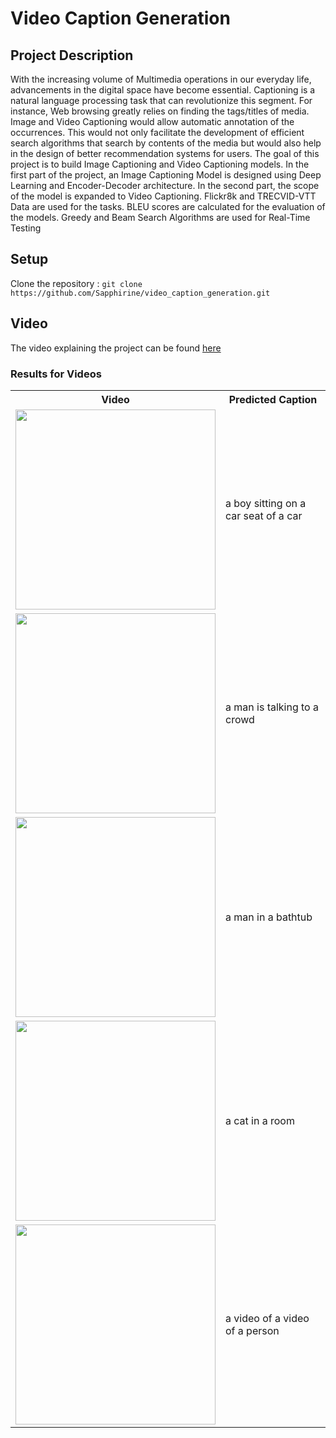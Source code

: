 # Video Caption Generation

## Project Description

With the increasing volume of Multimedia operations in our everyday life, advancements in the
digital space have become essential. Captioning is
a natural language processing task that can revolutionize this segment. For instance, Web browsing
greatly relies on finding the tags/titles of media.
Image and Video Captioning would allow automatic annotation of the occurrences. This would
not only facilitate the development of efficient
search algorithms that search by contents of the
media but would also help in the design of better recommendation systems for users. The goal
of this project is to build Image Captioning and
Video Captioning models. In the first part of the
project, an Image Captioning Model is designed
using Deep Learning and Encoder-Decoder architecture. In the second part, the scope of the
model is expanded to Video Captioning. Flickr8k
and TRECVID-VTT Data are used for the tasks.
BLEU scores are calculated for the evaluation of
the models. Greedy and Beam Search Algorithms
are used for Real-Time Testing

<h2 id="Setup">Setup</h2>
Clone the repository : <code>git clone https://github.com/Sapphirine/video_caption_generation.git</code>

<h2 id="Video">Video</h2>

The video explaining the project can be found  <a href="https://www.youtube.com/watch?v=rJquNZ1nzvY">here</a>

<h3 id="Results">Results for Videos</h3>
<table>
 <tr>
  <th>Video</th>
 <th>Predicted Caption</th>
 </tr>
<tr>
 <td><img src="outputs/a boy sitting on a car seat of a car .gif" width="320px"/></td>
 <td>a boy sitting on a car seat of a car </td>
<tr>
 <td><img src="outputs/a man is talking to a crowd .gif" width="320px"/></td>
 <td>a man is talking to a crowd </td>
 </tr>
 <tr>
 <td><img src="outputs/a man in a bathtub.gif" width="320px"/></td>
 <td>a man in a bathtub </td>
 </tr>
 <tr>
 <td><img src="outputs/a cat in a room.gif" width="320px"/></td>
 <td>a cat in a room </td>
 </tr>
 <tr>
 <td><img src="outputs/a video of a video of a person.gif" width="320px"/></td>
 <td>a video of a video of a person </td>
 </tr>
 </table>
